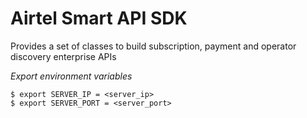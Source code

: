 # Airtel Smart API SDK

Provides a set of classes to build subscription, payment 
and operator discovery enterprise APIs

_Export environment variables_

    $ export SERVER_IP = <server_ip>
    $ export SERVER_PORT = <server_port>